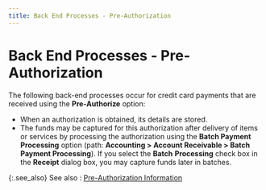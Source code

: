 ```yaml
---
title: Back End Processes - Pre-Authorization
---
```


# Back End Processes - Pre-Authorization


The following back-end processes occur for credit card payments that  are received using the **Pre-Authorize** option:

- When an authorization  is obtained, its details are stored.
- The funds may  be captured for this authorization after delivery of items or services  by processing the authorization using the **Batch Payment 
 Processing** option (path: **Accounting 
 &gt; Account Receivable &gt; Batch Payment Processing**). If you  select the **Batch** **Processing**  check box in the **Receipt** dialog  box, you may capture funds later in batches.<font style="font-family: Verdana;" face="verdana"> </font>



{:.see_also}
See also
: [Pre-Authorization  Information]({{site.sp_baseurl}}/sales-docs/sales-orders/so-proc/pmts-refunds/cc-pmts/cc-verify/pre-authorization/pre_authorization_information.html)
